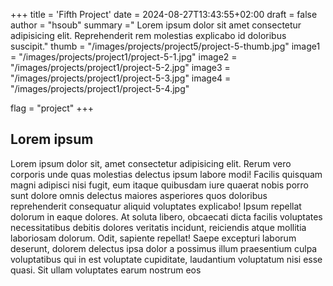 +++
title = 'Fifth Project'
date = 2024-08-27T13:43:55+02:00
draft = false
author = "hsoub"
summary =" Lorem ipsum dolor sit amet consectetur adipisicing elit. Reprehenderit rem molestias explicabo id doloribus suscipit."
thumb = "/images/projects/project5/project-5-thumb.jpg"
image1 =  "/images/projects/project1/project-5-1.jpg"
image2 =  "/images/projects/project1/project-5-2.jpg"
image3 =  "/images/projects/project1/project-5-3.jpg"
image4 =  "/images/projects/project1/project-5-4.jpg"

flag = "project"
+++

## Lorem ipsum

Lorem ipsum dolor sit, amet consectetur adipisicing elit. Rerum vero corporis unde quas molestias delectus ipsum labore modi! Facilis quisquam magni adipisci nisi fugit, eum itaque quibusdam iure quaerat nobis porro sunt dolore omnis delectus maiores asperiores quos doloribus reprehenderit consequatur aliquid voluptates explicabo! Ipsum repellat dolorum in eaque dolores. At soluta libero, obcaecati dicta facilis voluptates necessitatibus debitis dolores veritatis incidunt, reiciendis atque mollitia laboriosam dolorum. Odit, sapiente repellat! Saepe excepturi laborum deserunt, dolorem delectus ipsa dolor a possimus illum praesentium culpa voluptatibus qui in est voluptate cupiditate, laudantium voluptatum nisi esse quasi. Sit ullam voluptates earum nostrum eos
